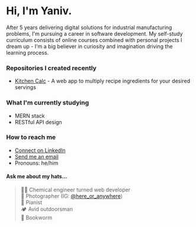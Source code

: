 # Hi, I'm Yaniv.

After 5 years delivering digital solutions for industrial manufacturing problems, I'm pursuing a career in software development. My self-study curriculum consists of online courses combined with personal projects I dream up - I'm a big believer in curiosity and imagination driving the learning process.

### Repositories I created recently
- [Kitchen Calc](https://github.com/ezeYaniv/kitchen-calc) - A web app to multiply recipe ingredients for your desired servings

### What I'm currently studying
- MERN stack
- RESTful API design

### How to reach me
- [Connect on LinkedIn](https://www.linkedin.com/in/yaniv-brener)
- [Send me an email](mailto:brener.yaniv@gmail.com)
- Pronouns: he/him

#### Ask me about my hats...
>👨‍🔬 Chemical engineer turned web developer   
>📸 Photographer (IG: [@here_or_anywhere](https://www.instagram.com/here_or_anywhere/))  
>🎹 Pianist  
>🏕️ Avid outdoorsman  
>🐛 Bookworm
<!-- plant dad -->
